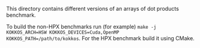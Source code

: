 This directory contains different versions of an arrays of dot products
benchmark.

To build the non-HPX benchmarks run (for example) `make -j KOKKOS_ARCH=HSW
KOKKOS_DEVICES=Cuda,OpenMP KOKKOS_PATH=/path/to/kokkos`. For the HPX benchmark
build it using CMake.
